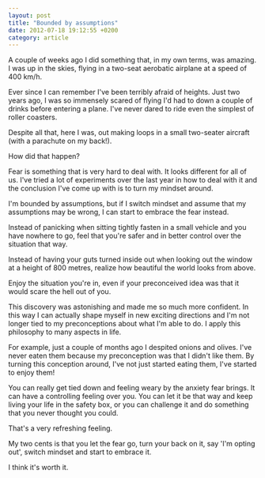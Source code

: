 ```yaml
---
layout: post
title: "Bounded by assumptions"
date: 2012-07-18 19:12:55 +0200
category: article
---
```


A couple of weeks ago I did something that, in my own terms, was amazing. I was up in the skies, flying in a two-seat aerobatic airplane at a speed of 400 km/h.

Ever since I can remember I've been terribly afraid of heights. Just two years ago, I was so immensely scared of flying I'd had to down a couple of drinks before entering a plane. I've never dared to ride even the simplest of roller coasters. 
 
Despite all that, here I was, out making loops in a small two-seater aircraft (with a parachute on my back!).
 
How did that happen?
 
Fear is something that is very hard to deal with. It looks different for all of us. I've tried a lot of experiments over the last year in how to deal with it and the conclusion I've come up with is to turn my mindset around. 
 
I'm bounded by assumptions, but if I switch mindset and assume that my assumptions may be wrong, I can start to embrace the fear instead.
 
Instead of panicking when sitting tightly fasten in a small vehicle and you have nowhere to go, feel that you're safer and in better control over the situation that way. 
 
Instead of having your guts turned inside out when looking out the window at a height of 800 metres, realize how beautiful the world looks from above. 
 
Enjoy the situation you're in, even if your preconceived idea was that it would scare the hell out of you.
 
This discovery was astonishing and made me so much more confident. In this way I can actually shape myself in new exciting directions and I'm not longer tied to my preconceptions about what I'm able to do. I apply this philosophy to many aspects in life. 
 
For example, just a couple of months ago I despited onions and olives. I've never eaten them because my preconception was that I didn't like them. By turning this conception around, I've not just started eating them, I've started to enjoy them!
 
You can really get tied down and feeling weary by the anxiety fear brings. It can have a controlling feeling over you. You can let it be that way and keep living your life in the safety box, or you can challenge it and do something that you never thought you could. 
 
That's a very refreshing feeling. 
 
My two cents is that you let the fear go, turn your back on it, say 'I'm opting out', switch mindset and start to embrace it.
 
I think it's worth it.
